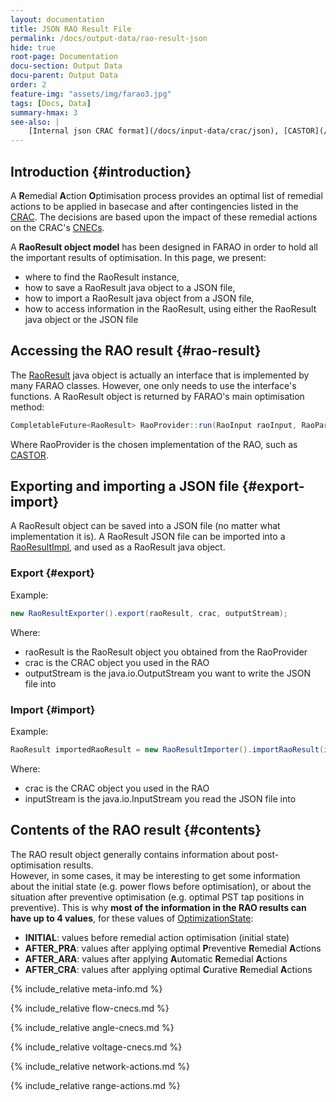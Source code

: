 ```yaml
---
layout: documentation
title: JSON RAO Result File
permalink: /docs/output-data/rao-result-json
hide: true
root-page: Documentation
docu-section: Output Data
docu-parent: Output Data
order: 2
feature-img: "assets/img/farao3.jpg"
tags: [Docs, Data]
summary-hmax: 3
see-also: |
    [Internal json CRAC format](/docs/input-data/crac/json), [CASTOR](/docs/engine/ra-optimisation/search-tree-rao)
---
```


## Introduction {#introduction}

A **R**emedial **A**ction **O**ptimisation process provides an optimal list of remedial actions to be applied in basecase and after contingencies listed in the [CRAC](/docs/iput-data/crac). The decisions are based upon the impact of these remedial actions on the CRAC's [CNECs](/docs/iput-data/crac#cnec).

A **RaoResult object model** has been designed in FARAO in order to hold all the important results of optimisation.
In this page, we present:
- where to find the RaoResult instance,
- how to save a RaoResult java object to a JSON file,
- how to import a RaoResult java object from a JSON file,
- how to access information in the RaoResult, using either the RaoResult java object or the JSON file

## Accessing the RAO result {#rao-result}
The [RaoResult](https://github.com/farao-community/farao-core/blob/master/data/rao-result/rao-result-api/src/main/java/com/farao_community/farao/data/rao_result_api/RaoResult.java) java object is actually an interface that is implemented by many FARAO classes. However, one only needs to use the interface's functions.
A RaoResult object is returned by FARAO's main optimisation method:
~~~java
CompletableFuture<RaoResult> RaoProvider::run(RaoInput raoInput, RaoParameters parameters, Instant targetEndInstant)
~~~
Where RaoProvider is the chosen implementation of the RAO, such as [CASTOR](https://github.com/farao-community/farao-core/blob/master/ra-optimisation/search-tree-rao/src/main/java/com/farao_community/farao/search_tree_rao/castor/algorithm/Castor.java).

## Exporting and importing a JSON file {#export-import}

A RaoResult object can be saved into a JSON file (no matter what implementation it is).
A RaoResult JSON file can be imported into a [RaoResultImpl](https://github.com/farao-community/farao-core/blob/master/data/rao-result/rao-result-impl/src/main/java/com/farao_community/farao/data/rao_result_impl/RaoResultImpl.java), and used as a RaoResult java object.

### Export {#export}
Example:
~~~java
new RaoResultExporter().export(raoResult, crac, outputStream);
~~~
Where:
- raoResult is the RaoResult object you obtained from the RaoProvider
- crac is the CRAC object you used in the RAO
- outputStream is the java.io.OutputStream you want to write the JSON file into

### Import {#import}
Example:
~~~java
RaoResult importedRaoResult = new RaoResultImporter().importRaoResult(inputStream, crac);
~~~
Where:
- crac is the CRAC object you used in the RAO
- inputStream is the java.io.InputStream you read the JSON file into

## Contents of the RAO result {#contents}
The RAO result object generally contains information about post-optimisation results.  
However, in some cases, it may be interesting to get some information about the initial state (e.g. power flows before 
optimisation), or about the situation after preventive optimisation (e.g. optimal PST tap positions in preventive). 
This is why **most of the information in the RAO results can have up to 4 values**, for these values of [OptimizationState](https://github.com/farao-community/farao-core/blob/master/data/rao-result/rao-result-api/src/main/java/com/farao_community/farao/data/rao_result_api/OptimizationState.java):
- **INITIAL**: values before remedial action optimisation (initial state)
- **AFTER_PRA**: values after applying optimal **P**reventive **R**emedial **A**ctions
- **AFTER_ARA**: values after applying **A**utomatic **R**emedial **A**ctions
- **AFTER_CRA**: values after applying optimal **C**urative **R**emedial **A**ctions

{% include_relative meta-info.md %}  

{% include_relative flow-cnecs.md %}  

{% include_relative angle-cnecs.md %}  

{% include_relative voltage-cnecs.md %}  

{% include_relative network-actions.md %}  

{% include_relative range-actions.md %}  
